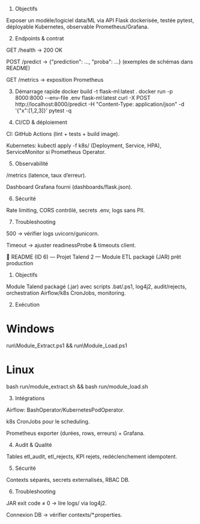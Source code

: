 1) Objectifs

Exposer un modèle/logiciel data/ML via API Flask dockerisée, testée pytest, déployable Kubernetes, observable Prometheus/Grafana.

2) Endpoints & contrat

GET /health → 200 OK

POST /predict → {"prediction": ..., "proba": ...} (exemples de schémas dans README)

GET /metrics → exposition Prometheus

3) Démarrage rapide
docker build -t flask-ml:latest .
docker run -p 8000:8000 --env-file .env flask-ml:latest
curl -X POST http://localhost:8000/predict -H "Content-Type: application/json" -d '{"x":[1,2,3]}'
pytest -q

4) CI/CD & déploiement

CI: GitHub Actions (lint + tests + build image).

Kubernetes: kubectl apply -f k8s/ (Deployment, Service, HPA), ServiceMonitor si Prometheus Operator.

5) Observabilité

/metrics (latence, taux d’erreur).

Dashboard Grafana fourni (dashboards/flask.json).

6) Sécurité

Rate limiting, CORS contrôlé, secrets .env, logs sans PII.

7) Troubleshooting

500 → vérifier logs uvicorn/gunicorn.

Timeout → ajuster readinessProbe & timeouts client.

📘 README (ID 6) — Projet Talend 2 — Module ETL packagé (JAR) prêt production
1) Objectifs

Module Talend packagé (.jar) avec scripts .bat/.ps1, log4j2, audit/rejects, orchestration Airflow/k8s CronJobs, monitoring.

2) Exécution
# Windows
run\Module_Extract.ps1 && run\Module_Load.ps1
# Linux
bash run/module_extract.sh && bash run/module_load.sh

3) Intégrations

Airflow: BashOperator/KubernetesPodOperator.

k8s CronJobs pour le scheduling.

Prometheus exporter (durées, rows, erreurs) + Grafana.

4) Audit & Qualité

Tables etl_audit, etl_rejects, KPI rejets, redéclenchement idempotent.

5) Sécurité

Contexts séparés, secrets externalisés, RBAC DB.

6) Troubleshooting

JAR exit code ≠ 0 → lire logs/ via log4j2.

Connexion DB → vérifier contexts/*.properties.
